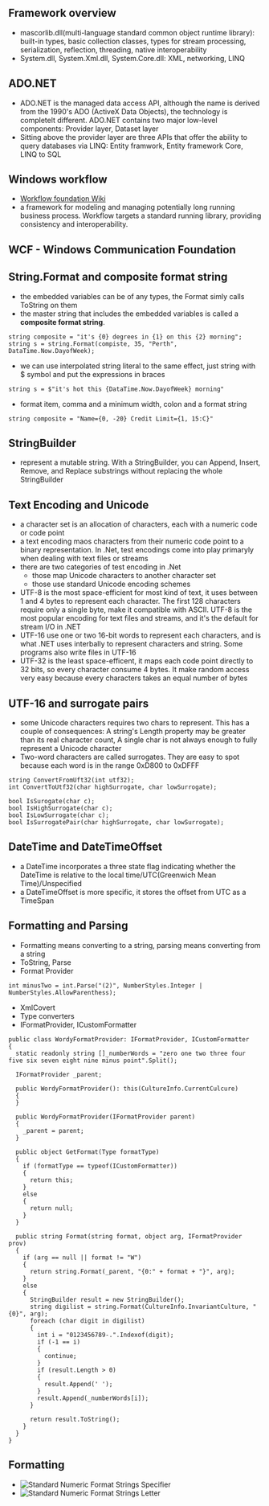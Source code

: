 ## Framework overview
  * mascorlib.dll(multi-language standard common object runtime library): built-in types, basic collection classes, types for stream processing, serialization, reflection, threading, native interoperability
  * System.dll, System.Xml.dll, System.Core.dll: XML, networking, LINQ

## ADO.NET
  * ADO.NET is the managed data access API, although the name is derived from the 1990's ADO (ActiveX Data Objects), the technology is completelt different. ADO.NET contains two major low-level components: Provider layer, Dataset layer
  * Sitting above the provider layer are three APIs that offer the ability to query databases via LINQ: Entity framwork, Entity framework Core, LINQ to SQL

## Windows workflow
  * [Workflow foundation Wiki](https://en.wikipedia.org/wiki/Windows_Workflow_Foundation)
  * a framework for modeling and managing potentially long running business process. Workflow targets a standard running library, providing consistency and interoperability.
  
## WCF - Windows Communication Foundation

## String.Format and composite format string
  * the embedded variables can be of any types, the Format simly calls ToString on them
  * the master string that includes the embedded variables is called a **composite format string**.
  ```
  string composite = "it's {0} degrees in {1} on this {2} morning";
  string s = string.Format(compiste, 35, "Perth", DataTime.Now.DayofWeek);
  ```
  * we can use interpolated string literal to the same effect, just string with $ symbol and put the expressions in braces
  ```
  string s = $"it's hot this {DataTime.Now.DayofWeek} morning"
  ```
  * format item, comma and a minimum width, colon and a format string
  ```
  string composite = "Name={0, -20} Credit Limit={1, 15:C}"
  ```
  
## StringBuilder
  * represent a mutable string. With a StringBuilder, you can Append, Insert, Remove, and Replace substrings without replacing the whole StringBuilder
  
## Text Encoding and Unicode
  * a character set is an allocation of characters, each with a numeric code or code point
  * a text encoding maos characters from their numeric code point to a binary representation. In .Net, test encodings come into play primaryly when dealing with text files or streams
  * there are two categories of test encoding in .Net
    * those map Unicode characters to another character set
    * those use standard Unicode encoding schemes
  * UTF-8 is the most space-efficient for most kind of text, it uses between 1 and 4 bytes to represent each character. The first 128 characters require only a single byte, make it compatible with ASCII. UTF-8 is the most popular encoding for text files and streams, and it's the default for stream I/O in .NET
  * UTF-16 use one or two 16-bit words to represent each characters, and is what .NET uses interbally to represent characters and string. Some programs also write files in UTF-16
  * UTF-32 is the least space-efficent, it maps each code point directly to 32 bits, so every character consume 4 bytes. It make random access very easy because every characters takes an equal number of bytes

## UTF-16 and surrogate pairs
  * some Unicode characters requires two chars to represent. This has a couple of consequences: A string's Length property may be greater than its real character count, A single char is not always enough to fully represent a Unicode character
  * Two-word characters are called surrogates. They are easy to spot because each word is in the range 0xD800 to 0xDFFF
  ```
  string ConvertFromUft32(int utf32);
  int ConvertToUtf32(char highSurrogate, char lowSurrogate);
  
  bool IsSurogate(char c);
  bool IsHighSurrogate(char c);
  bool IsLowSurrogate(char c);
  bool IsSurrogatePair(char highSurrogate, char lowSurrogate);
  ```

## DateTime and DateTimeOffset
  * a DateTime incorporates a three state flag indicating whether the DateTime is relative to the local time/UTC(Greenwich Mean Time)/Unspecified
  * a DateTimeOffset is more specific, it stores the offset from UTC as a TimeSpan

## Formatting and Parsing
  * Formatting means converting to a string, parsing means converting from a string
  * ToString, Parse
  * Format Provider
  ```
  int minusTwo = int.Parse("(2)", NumberStyles.Integer | NumberStyles.AllowParenthess);
  ```
  * XmlCovert
  * Type converters
  * IFormatProvider, ICustomFormatter
  ```
  public class WordyFormatProvider: IFormatProvider, ICustomFormatter
  {
    static readonly string []_numberWords = "zero one two three four five six seven eight nine minus point".Split();
    
    IFormatProvider _parent;
    
    public WordyFormatProvider(): this(CultureInfo.CurrentCulcure)
    {
    }
    
    public WordyFormatProvider(IFormatProvider parent)
    {
      _parent = parent;
    }
    
    public object GetFormat(Type formatType)
    {
      if (formatType == typeof(ICustomFormatter))
      {
        return this;
      }
      else
      {
        return null;
      }
    }
    
    public string Format(string format, object arg, IFormatProvider prov)
    {
      if (arg == null || format != "W")
      {
        return string.Format(_parent, "{0:" + format + "}", arg);
      }
      else
      {
        StringBuilder result = new StringBuilder();
        string digilist = string.Format(CultureInfo.InvariantCulture, "{0}", arg);
        foreach (char digit in digilist)
        {
          int i = "0123456789-.".Indexof(digit);
          if (-1 == i)
          {
            continue;
          }
          if (result.Length > 0)
          {
            result.Append(' ');
          }
          result.Append(_numberWords[i]);
        }
        
        return result.ToString();
      }
    }
  }
  ```
  
## Formatting
  * ![Standard Numeric Format Strings Specifier](https://github.com/haskellcg/Blog_Pictures/blob/master/C%23_Standard_Numeric_Format_Strings_Specifier.png)
  * ![Standard Numeric Format Strings Letter](https://github.com/haskellcg/Blog_Pictures/blob/master/C%23_Standard_Numeric_Format_Strings_Letter.png)






  
  
  
  
  
  
  
